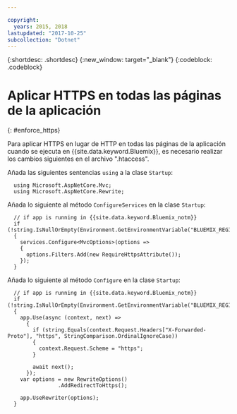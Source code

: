 ```yaml
---

copyright:
  years: 2015, 2018
lastupdated: "2017-10-25"
subcollection: "Dotnet"
---
```


{:shortdesc: .shortdesc}
{:new_window: target="_blank"}
{:codeblock: .codeblock}

# Aplicar HTTPS en todas las páginas de la aplicación
{: #enforce_https}

Para aplicar HTTPS en lugar de HTTP en todas las páginas de la aplicación cuando se ejecuta en {{site.data.keyword.Bluemix}}, es necesario realizar los cambios siguientes en el archivo ".htaccess".

Añada las siguientes sentencias `using` a la clase `Startup`:

```
  using Microsoft.AspNetCore.Mvc;
  using Microsoft.AspNetCore.Rewrite;
```

Añada lo siguiente al método `ConfigureServices` en la clase `Startup`:

```
  // if app is running in {{site.data.keyword.Bluemix_notm}}
  if (!string.IsNullOrEmpty(Environment.GetEnvironmentVariable("BLUEMIX_REGION")))
  {
    services.Configure<MvcOptions>(options =>
    {
      options.Filters.Add(new RequireHttpsAttribute());
    });
  }
```

Añada lo siguiente al método `Configure` en la clase `Startup`:

```
  // if app is running in {{site.data.keyword.Bluemix_notm}}
  if (!string.IsNullOrEmpty(Environment.GetEnvironmentVariable("BLUEMIX_REGION")))
  {
    app.Use(async (context, next) =>
      {
        if (string.Equals(context.Request.Headers["X-Forwarded-Proto"], "https", StringComparison.OrdinalIgnoreCase))
        {
          context.Request.Scheme = "https";
        }

        await next();
      });
    var options = new RewriteOptions()
                .AddRedirectToHttps();

    app.UseRewriter(options);
  }
```
